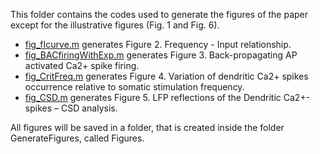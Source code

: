 This folder contains the codes used to generate the figures of the paper except for the illustrative figures (Fig. 1 and Fig. 6).

- [fig_fIcurve.m](fig_fIcurve.m) generates Figure 2. Frequency - Input relationship.
- [fig_BACfiringWithExp.m](fig_BACfiringWithExp.m) generates Figure 3. Back-propagating AP activated Ca2+ spike firing.
- [fig_CritFreq.m](fig_CritFreq.m) generates Figure 4. Variation of dendritic Ca2+ spikes occurrence relative to somatic stimulation frequency. 
- [fig_CSD.m](fig_CSD.m) generates Figure 5. LFP reflections of the Dendritic Ca2+-spikes – CSD analysis. 

All figures will be saved in a folder, that is created inside the folder GenerateFigures, called Figures.
